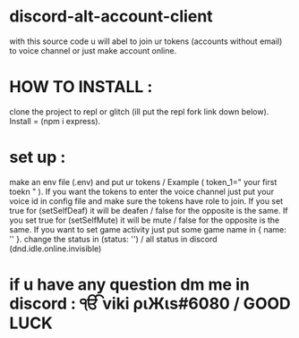 # discord-alt-account-client
with this source code u will abel to join ur tokens (accounts without email) to voice channel or just make account online.

# HOW TO INSTALL :
 clone the project to repl or glitch (ill put the repl fork link down below).
 Install = (npm i express).

# set up : 
 make an env file (.env) and put ur tokens / Example ( token_1=" your first toekn " ).
 If you want the tokens to enter the voice channel just put your voice id in config file and make sure the tokens have role to join.
 If you set true for (setSelfDeaf) it will be deafen / false for the opposite is the same.
 If you set true for (setSelfMute) it will be mute / false for the opposite is the same.
 If you want to set game activity just put some game name in { name: '' }.
 change the status in (status: '') / all status in discord (dnd.idle.online.invisible) 
# if u have any question dm me in discord : ੴ viki ριЖιs#6080 / GOOD LUCK
